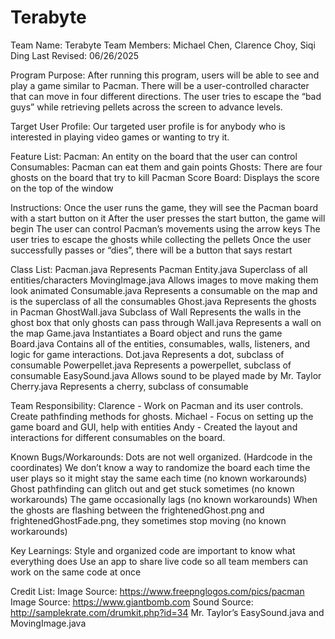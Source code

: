 # Terabyte
Team Name: Terabyte
Team Members: Michael Chen, Clarence Choy, Siqi Ding
Last Revised: 06/26/2025

Program Purpose: After running this program, users will be able to see and play a game similar to Pacman. There will be a user-controlled character that can move in four different directions. The user tries to escape the “bad guys” while retrieving pellets across the screen to advance levels.

Target User Profile: Our targeted user profile is for anybody who is interested in playing video games or wanting to try it.

Feature List: 
Pacman: An entity on the board that the user can control
Consumables: Pacman can eat them and gain points
Ghosts: There are four ghosts on the board that try to kill Pacman
Score Board: Displays the score on the top of the window

Instructions: 
Once the user runs the game, they will see the Pacman board with a start button on it
After the user presses the start button, the game will begin
The user can control Pacman’s movements using the arrow keys
The user tries to escape the ghosts while collecting the pellets
Once the user successfully passes or “dies”, there will be a button that says restart

Class List: 
Pacman.java
Represents Pacman
Entity.java
Superclass of all entities/characters
MovingImage.java
Allows images to move making them look animated
Consumable.java
Represents a consumable on the map and is the superclass of all the consumables
Ghost.java
Represents the ghosts in Pacman
GhostWall.java
Subclass of Wall
Represents the walls in the ghost box that only ghosts can pass through
Wall.java
Represents a wall on the map
Game.java
Instantiates a Board object and runs the game
Board.java
Contains all of the entities, consumables, walls, listeners, and logic for game interactions.
Dot.java
Represents a dot, subclass of consumable
Powerpellet.java
Represents a powerpellet, subclass of consumable
EasySound.java
Allows sound to be played made by Mr. Taylor
Cherry.java
Represents a cherry, subclass of consumable

Team Responsibility: 
Clarence - Work on Pacman and its user controls. Create pathfinding methods for ghosts.
Michael - Focus on setting up the game board and GUI, help with entities
Andy - Created the layout and interactions for different consumables on the board.

Known Bugs/Workarounds: 
Dots are not well organized. (Hardcode in the coordinates)
We don’t know a way to randomize the board each time the user plays so it might stay the same each time (no known workarounds)
Ghost pathfinding can glitch out and get stuck sometimes (no known workarounds)
The game occasionally lags (no known workarounds)
When the ghosts are flashing between the frightenedGhost.png and frightenedGhostFade.png, they sometimes stop moving (no known workarounds)

Key Learnings: 
Style and organized code are important to know what everything does
Use an app to share live code so all team members can work on the same code at once

Credit List: 
Image Source: https://www.freepnglogos.com/pics/pacman
Image Source: https://www.giantbomb.com
Sound Source: http://samplekrate.com/drumkit.php?id=34
Mr. Taylor’s EasySound.java and MovingImage.java

